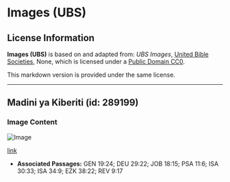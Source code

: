 # Images (UBS)

## License Information

**Images (UBS)** is based on and adapted from: _UBS Images_, [United Bible Societies](https://unitedbiblesocieties.org/), None, which is licensed under a [Public Domain CC0](https://creativecommons.org/public-domain/cc0/).

This markdown version is provided under the same license.



--------------------------------

## Madini ya Kiberiti (id: 289199)

### Image Content

![Image](https://cdn.aquifer.bible/aquifer-content/resources/Media/WEB-0842_sulphur_mineral.jpg)

[link](https://cdn.aquifer.bible/aquifer-content/resources/Media/WEB-0842_sulphur_mineral.jpg)

* **Associated Passages:** GEN 19:24; DEU 29:22; JOB 18:15; PSA 11:6; ISA 30:33; ISA 34:9; EZK 38:22; REV 9:17

